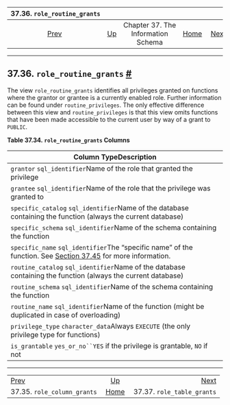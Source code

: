 <!--?xml version="1.0" encoding="UTF-8" standalone="no"?-->

|                       37.36. `role_routine_grants`                      |                                                                    |                                    |                                                       |                                                                       |
| :---------------------------------------------------------------------: | :----------------------------------------------------------------- | :--------------------------------: | ----------------------------------------------------: | --------------------------------------------------------------------: |
| [Prev](infoschema-role-column-grants.html "37.35. role_column_grants")  | [Up](information-schema.html "Chapter 37. The Information Schema") | Chapter 37. The Information Schema | [Home](index.html "PostgreSQL 17devel Documentation") |  [Next](infoschema-role-table-grants.html "37.37. role_table_grants") |

***

## 37.36. `role_routine_grants` [#](#INFOSCHEMA-ROLE-ROUTINE-GRANTS)

The view `role_routine_grants` identifies all privileges granted on functions where the grantor or grantee is a currently enabled role. Further information can be found under `routine_privileges`. The only effective difference between this view and `routine_privileges` is that this view omits functions that have been made accessible to the current user by way of a grant to `PUBLIC`.

**Table 37.34. `role_routine_grants` Columns**

| Column TypeDescription                                                                                                                                     |
| ---------------------------------------------------------------------------------------------------------------------------------------------------------- |
| `grantor` `sql_identifier`Name of the role that granted the privilege                                                                                      |
| `grantee` `sql_identifier`Name of the role that the privilege was granted to                                                                               |
| `specific_catalog` `sql_identifier`Name of the database containing the function (always the current database)                                              |
| `specific_schema` `sql_identifier`Name of the schema containing the function                                                                               |
| `specific_name` `sql_identifier`The “specific name” of the function. See [Section 37.45](infoschema-routines.html "37.45. routines") for more information. |
| `routine_catalog` `sql_identifier`Name of the database containing the function (always the current database)                                               |
| `routine_schema` `sql_identifier`Name of the schema containing the function                                                                                |
| `routine_name` `sql_identifier`Name of the function (might be duplicated in case of overloading)                                                           |
| `privilege_type` `character_data`Always `EXECUTE` (the only privilege type for functions)                                                                  |
| `is_grantable` `yes_or_no``YES` if the privilege is grantable, `NO` if not                                                                                 |

***

|                                                                         |                                                                    |                                                                       |
| :---------------------------------------------------------------------- | :----------------------------------------------------------------: | --------------------------------------------------------------------: |
| [Prev](infoschema-role-column-grants.html "37.35. role_column_grants")  | [Up](information-schema.html "Chapter 37. The Information Schema") |  [Next](infoschema-role-table-grants.html "37.37. role_table_grants") |
| 37.35. `role_column_grants`                                             |        [Home](index.html "PostgreSQL 17devel Documentation")       |                                            37.37. `role_table_grants` |
